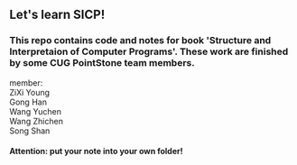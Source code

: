 ## Let's learn SICP!

### This repo contains code and notes for book 'Structure and Interpretaion of Computer Programs'. These work are finished by some CUG PointStone team members.

member:
</br>ZiXi Young
</br>Gong Han
</br>Wang Yuchen
</br>Wang Zhichen
</br>Song Shan

#### Attention: put your note into your own folder!
